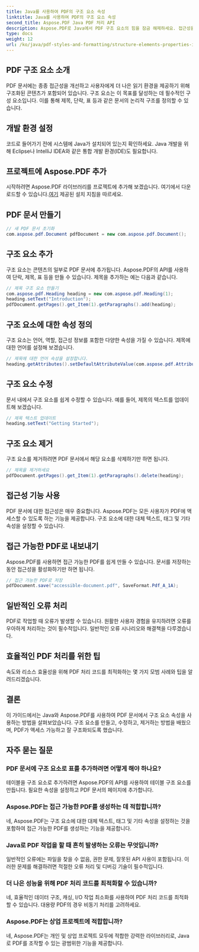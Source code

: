 ```yaml
---
title: Java를 사용하여 PDF의 구조 요소 속성
linktitle: Java를 사용하여 PDF의 구조 요소 속성
second_title: Aspose.PDF Java PDF 처리 API
description: Aspose.PDF로 Java에서 PDF 구조 요소의 힘을 잠금 해제하세요. 접근성을 위해 PDF를 만들고, 수정하고, 최적화하는 방법을 배우세요.
type: docs
weight: 12
url: /ko/java/pdf-styles-and-formatting/structure-elements-properties-in-pdf-using-java/
---
```


## PDF 구조 요소 소개

PDF 문서에는 종종 접근성을 개선하고 사용자에게 더 나은 읽기 환경을 제공하기 위해 구조화된 콘텐츠가 포함되어 있습니다. 구조 요소는 이 목표를 달성하는 데 필수적인 구성 요소입니다. 이를 통해 제목, 단락, 표 등과 같은 문서의 논리적 구조를 정의할 수 있습니다.

## 개발 환경 설정

코드로 들어가기 전에 시스템에 Java가 설치되어 있는지 확인하세요. Java 개발을 위해 Eclipse나 IntelliJ IDEA와 같은 통합 개발 환경(IDE)도 필요합니다.

## 프로젝트에 Aspose.PDF 추가

 시작하려면 Aspose.PDF 라이브러리를 프로젝트에 추가해 보겠습니다. 여기에서 다운로드할 수 있습니다.[여기](https://releases.aspose.com/pdf/java/) 제공된 설치 지침을 따르세요.

## PDF 문서 만들기

```java
// 새 PDF 문서 초기화
com.aspose.pdf.Document pdfDocument = new com.aspose.pdf.Document();
```

## 구조 요소 추가

구조 요소는 콘텐츠의 일부로 PDF 문서에 추가됩니다. Aspose.PDF의 API를 사용하여 단락, 제목, 표 등을 만들 수 있습니다. 제목을 추가하는 예는 다음과 같습니다.

```java
// 제목 구조 요소 만들기
com.aspose.pdf.Heading heading = new com.aspose.pdf.Heading(1);
heading.setText("Introduction");
pdfDocument.getPages().get_Item(1).getParagraphs().add(heading);
```

## 구조 요소에 대한 속성 정의

구조 요소는 언어, 역할, 접근성 정보를 포함한 다양한 속성을 가질 수 있습니다. 제목에 대한 언어를 설정해 보겠습니다.

```java
// 제목에 대한 언어 속성을 설정합니다.
heading.getAttributes().setDefaultAttributeValue(com.aspose.pdf.AttributeKeys.Lang, "en-US");
```

## 구조 요소 수정

문서 내에서 구조 요소를 쉽게 수정할 수 있습니다. 예를 들어, 제목의 텍스트를 업데이트해 보겠습니다.

```java
// 제목 텍스트 업데이트
heading.setText("Getting Started");
```

## 구조 요소 제거

구조 요소를 제거하려면 PDF 문서에서 해당 요소를 삭제하기만 하면 됩니다.

```java
// 제목을 제거하세요
pdfDocument.getPages().get_Item(1).getParagraphs().delete(heading);
```

## 접근성 기능 사용

PDF 문서에 대한 접근성은 매우 중요합니다. Aspose.PDF는 모든 사용자가 PDF에 액세스할 수 있도록 하는 기능을 제공합니다. 구조 요소에 대한 대체 텍스트, 태그 및 기타 속성을 설정할 수 있습니다.

## 접근 가능한 PDF로 내보내기

Aspose.PDF를 사용하면 접근 가능한 PDF를 쉽게 만들 수 있습니다. 문서를 저장하는 동안 접근성을 활성화하기만 하면 됩니다.

```java
// 접근 가능한 PDF로 저장
pdfDocument.save("accessible-document.pdf", SaveFormat.Pdf_A_1A);
```

## 일반적인 오류 처리

PDF로 작업할 때 오류가 발생할 수 있습니다. 원활한 사용자 경험을 유지하려면 오류를 우아하게 처리하는 것이 필수적입니다. 일반적인 오류 시나리오와 해결책을 다루겠습니다.

## 효율적인 PDF 처리를 위한 팁

속도와 리소스 효율성을 위해 PDF 처리 코드를 최적화하는 몇 가지 모범 사례와 팁을 알려드리겠습니다.

## 결론

이 가이드에서는 Java와 Aspose.PDF를 사용하여 PDF 문서에서 구조 요소 속성을 사용하는 방법을 살펴보았습니다. 구조 요소를 만들고, 수정하고, 제거하는 방법을 배웠으며, PDF가 액세스 가능하고 잘 구조화되도록 했습니다.

## 자주 묻는 질문

### PDF 문서에 구조 요소로 표를 추가하려면 어떻게 해야 하나요?

테이블을 구조 요소로 추가하려면 Aspose.PDF의 API를 사용하여 테이블 구조 요소를 만듭니다. 필요한 속성을 설정하고 PDF 문서의 페이지에 추가합니다.

### Aspose.PDF는 접근 가능한 PDF를 생성하는 데 적합합니까?

네, Aspose.PDF는 구조 요소에 대한 대체 텍스트, 태그 및 기타 속성을 설정하는 것을 포함하여 접근 가능한 PDF를 생성하는 기능을 제공합니다.

### Java로 PDF 작업을 할 때 흔히 발생하는 오류는 무엇입니까?

일반적인 오류에는 파일을 찾을 수 없음, 권한 문제, 잘못된 API 사용이 포함됩니다. 이러한 문제를 해결하려면 적절한 오류 처리 및 디버깅 기술이 필수적입니다.

### 더 나은 성능을 위해 PDF 처리 코드를 최적화할 수 있습니까?

네, 효율적인 데이터 구조, 캐싱, I/O 작업 최소화를 사용하여 PDF 처리 코드를 최적화할 수 있습니다. 대용량 PDF의 경우 비동기 처리를 고려하세요.

### Aspose.PDF는 상업 프로젝트에 적합합니까?

네, Aspose.PDF는 개인 및 상업 프로젝트 모두에 적합한 강력한 라이브러리로, Java로 PDF를 조작할 수 있는 광범위한 기능을 제공합니다.